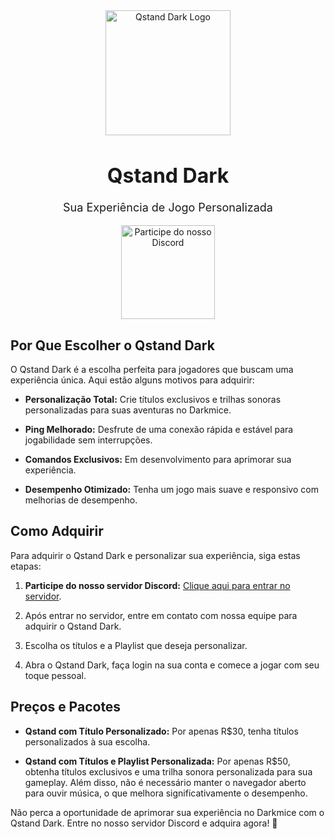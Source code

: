 <div align="center">
  <img src="https://steamuserimages-a.akamaihd.net/ugc/260471325503110573/2BCB51FCF6861555682B65612FD7214E24C2CC80/?imw=1024&&ima=fit&impolicy=Letterbox&imcolor=%23000000&letterbox=false" alt="Qstand Dark Logo" width="200">
</div>

<h1 align="center" style="font-size: 32px; font-weight: bold;">Qstand Dark</h1>

<p align="center" style="font-size: 18px;">Sua Experiência de Jogo Personalizada</p>

<p align="center">
  <a href="https://discord.com/invite/GYBHYkkW">
    <img src="https://discordapp.com/assets/e4923594e694a21542a489471ecffa50.svg" alt="Participe do nosso Discord" width="150">
  </a>
</p>

## Por Que Escolher o Qstand Dark

O Qstand Dark é a escolha perfeita para jogadores que buscam uma experiência única. Aqui estão alguns motivos para adquirir:

- **Personalização Total:** Crie títulos exclusivos e trilhas sonoras personalizadas para suas aventuras no Darkmice.

- **Ping Melhorado:** Desfrute de uma conexão rápida e estável para jogabilidade sem interrupções.

- **Comandos Exclusivos:** Em desenvolvimento para aprimorar sua experiência.

- **Desempenho Otimizado:** Tenha um jogo mais suave e responsivo com melhorias de desempenho.

## Como Adquirir

Para adquirir o Qstand Dark e personalizar sua experiência, siga estas etapas:

1. **Participe do nosso servidor Discord:** [Clique aqui para entrar no servidor](https://discord.com/invite/GYBHYkkW).

2. Após entrar no servidor, entre em contato com nossa equipe para adquirir o Qstand Dark.

3. Escolha os títulos e a Playlist que deseja personalizar.

4. Abra o Qstand Dark, faça login na sua conta e comece a jogar com seu toque pessoal.

## Preços e Pacotes

- **Qstand com Título Personalizado:** Por apenas R$30, tenha títulos personalizados à sua escolha.

- **Qstand com Títulos e Playlist Personalizada:** Por apenas R$50, obtenha títulos exclusivos e uma trilha sonora personalizada para sua gameplay. Além disso, não é necessário manter o navegador aberto para ouvir música, o que melhora significativamente o desempenho.

Não perca a oportunidade de aprimorar sua experiência no Darkmice com o Qstand Dark. Entre no nosso servidor Discord e adquira agora! 🌟
